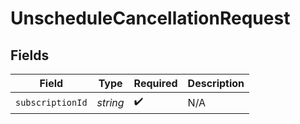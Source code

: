 # UnscheduleCancellationRequest


## Fields

| Field              | Type               | Required           | Description        |
| ------------------ | ------------------ | ------------------ | ------------------ |
| `subscriptionId`   | *string*           | :heavy_check_mark: | N/A                |